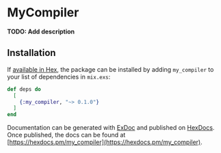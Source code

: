 # MyCompiler

**TODO: Add description**

## Installation

If [available in Hex](https://hex.pm/docs/publish), the package can be installed
by adding `my_compiler` to your list of dependencies in `mix.exs`:

```elixir
def deps do
  [
    {:my_compiler, "~> 0.1.0"}
  ]
end
```

Documentation can be generated with [ExDoc](https://github.com/elixir-lang/ex_doc)
and published on [HexDocs](https://hexdocs.pm). Once published, the docs can
be found at [https://hexdocs.pm/my_compiler](https://hexdocs.pm/my_compiler).

